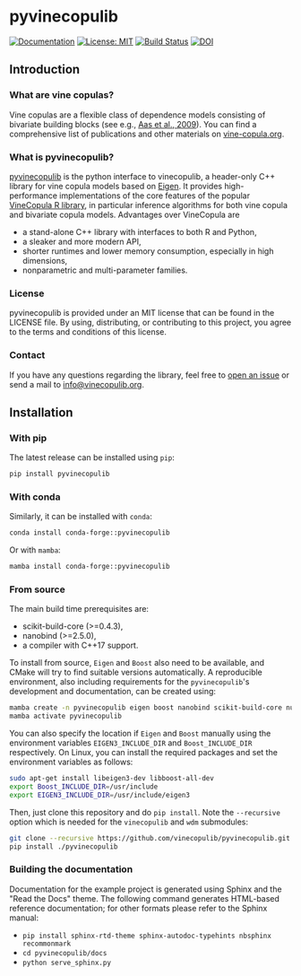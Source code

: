 # pyvinecopulib

[![Documentation](https://img.shields.io/website/http/vinecopulib.github.io/pyvinecopulib.svg)](https://vinecopulib.github.io/pyvinecopulib/)
[![License: MIT](https://img.shields.io/badge/License-MIT-yellow.svg)](https://opensource.org/licenses/MIT)
[![Build Status](https://github.com/vinecopulib/pyvinecopulib/actions/workflows/pypi.yml/badge.svg)](https://github.com/vinecopulib/pyvinecopulib/actions/workflows/pypi.yml)
[![DOI](https://zenodo.org/badge/196999069.svg)](https://zenodo.org/badge/latestdoi/196999069)

## Introduction

### What are vine copulas?

Vine copulas are a flexible class of dependence models consisting of bivariate
building blocks (see e.g.,
[Aas et al., 2009](https://mediatum.ub.tum.de/doc/1083600/1083600.pdf)).
You can find a comprehensive list of publications and other materials on
[vine-copula.org](http://vine-copula.org).

### What is pyvinecopulib?

[pyvinecopulib](https://vinecopulib.github.io/pyvinecopulib/) is the python interface to vinecopulib, a header-only C++ library for vine copula models based on
[Eigen](http://eigen.tuxfamily.org/index.php?title=Main_Page). It provides
high-performance implementations of the core features of the popular
[VineCopula R library](https://github.com/tnagler/VineCopula), in particular
inference algorithms for both vine copula and bivariate copula models.
Advantages over VineCopula are  

* a stand-alone C++ library with interfaces to both R and Python,
* a sleaker and more modern API,
* shorter runtimes and lower memory consumption, especially in high dimensions,
* nonparametric and multi-parameter families.

### License

pyvinecopulib is provided under an MIT license that can be found in the LICENSE
file. By using, distributing, or contributing to this project, you agree to the
terms and conditions of this license.

### Contact

If you have any questions regarding the library, feel free to
[open an issue](https://github.com/pyvinecopulib/pyvinecopulib/issues/new) or
send a mail to <info@vinecopulib.org>.

## Installation

### With pip

The latest release can be installed using `pip`:

```bash
pip install pyvinecopulib
```

### With conda

Similarly, it can be installed with `conda`:

```bash
conda install conda-forge::pyvinecopulib
```

Or with `mamba`:

```bash
mamba install conda-forge::pyvinecopulib
```

### From source

The main build time prerequisites are:

* scikit-build-core (>=0.4.3),
* nanobind (>=2.5.0),
* a compiler with C++17 support.

To install from source, `Eigen` and `Boost` also need to be available, and CMake will try to find suitable versions automatically.
A reproducible environment, also including requirements for the `pyvinecopulib`'s development and documentation, can be created using:

```bash
mamba create -n pyvinecopulib eigen boost nanobind scikit-build-core numpy pydot networkx matplotlib mypy ruff pytest nbmake jupyterlab sphinx-rtd-theme sphinx-autodoc-typehints nbsphinx myst-parser python=3.11
mamba activate pyvinecopulib
```

You can also specify the location if `Eigen` and `Boost` manually using the environment variables `EIGEN3_INCLUDE_DIR` and `Boost_INCLUDE_DIR` respectively.
On Linux, you can install the required packages and set the environment variables as follows:

```bash
sudo apt-get install libeigen3-dev libboost-all-dev
export Boost_INCLUDE_DIR=/usr/include
export EIGEN3_INCLUDE_DIR=/usr/include/eigen3
```

Then, just clone this repository and do `pip install`.
Note the `--recursive` option which is needed for the `vinecopulib` and `wdm` submodules:

```bash
git clone --recursive https://github.com/vinecopulib/pyvinecopulib.git
pip install ./pyvinecopulib
```


### Building the documentation

Documentation for the example project is generated using Sphinx and the "Read the Docs" theme.
The following command generates HTML-based reference documentation; for other
formats please refer to the Sphinx manual:

* `pip install sphinx-rtd-theme sphinx-autodoc-typehints nbsphinx recommonmark`
* `cd pyvinecopulib/docs`
* `python serve_sphinx.py`
